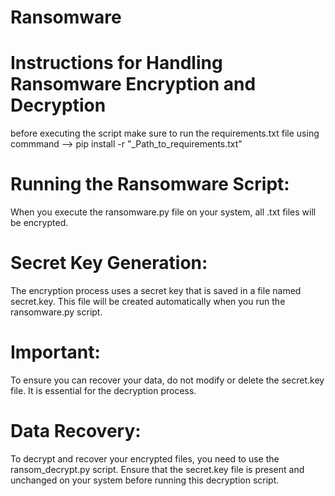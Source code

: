 # Ransomware

# Instructions for Handling Ransomware Encryption and Decryption
before executing the script make sure to run the requirements.txt file using commmand --> pip install -r "_Path_to_requirements.txt"
# Running the Ransomware Script:
When you execute the ransomware.py file on your system, all .txt files will be encrypted.

# Secret Key Generation:
The encryption process uses a secret key that is saved in a file named secret.key. This file will be created automatically when you run the ransomware.py script.

# Important:
To ensure you can recover your data, do not modify or delete the secret.key file. It is essential for the decryption process.

# Data Recovery:
To decrypt and recover your encrypted files, you need to use the ransom_decrypt.py script. Ensure that the secret.key file is present and unchanged on your system before running this decryption script.
